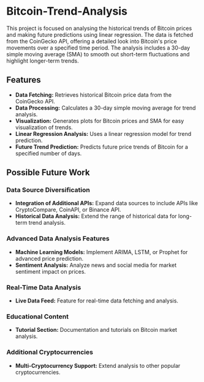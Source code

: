 # Bitcoin-Trend-Analysis

This project is focused on analysing the historical trends of Bitcoin prices and making future predictions using linear regression. The data is fetched from the CoinGecko API, offering a detailed look into Bitcoin's price movements over a specified time period. The analysis includes a 30-day simple moving average (SMA) to smooth out short-term fluctuations and highlight longer-term trends.

## Features
- **Data Fetching:** Retrieves historical Bitcoin price data from the CoinGecko API.
- **Data Processing:** Calculates a 30-day simple moving average for trend analysis.
- **Visualization:** Generates plots for Bitcoin prices and SMA for easy visualization of trends.
- **Linear Regression Analysis:** Uses a linear regression model for trend prediction.
- **Future Trend Prediction:** Predicts future price trends of Bitcoin for a specified number of days.

## Possible Future Work

### Data Source Diversification
- **Integration of Additional APIs:** Expand data sources to include APIs like CryptoCompare, CoinAPI, or Binance API.
- **Historical Data Analysis:** Extend the range of historical data for long-term trend analysis.

### Advanced Data Analysis Features
- **Machine Learning Models:** Implement ARIMA, LSTM, or Prophet for advanced price prediction.
- **Sentiment Analysis:** Analyze news and social media for market sentiment impact on prices.

### Real-Time Data Analysis
- **Live Data Feed:** Feature for real-time data fetching and analysis.

### Educational Content
- **Tutorial Section:** Documentation and tutorials on Bitcoin market analysis.

### Additional Cryptocurrencies
- **Multi-Cryptocurrency Support:** Extend analysis to other popular cryptocurrencies.

